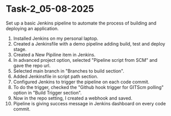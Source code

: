 # Task-2_05-08-2025
Set up a basic Jenkins pipeline to automate the process of building and deploying an application.

1. Installed Jenkins on my personal laptop.
2. Created a Jenkinsfile with a demo pipeline adding build, test and deploy stage.
3. Created a New Pipiline item in Jenkins.
4. In advanced project option, selected "Pipeline script from SCM" and gave the repo url.
5. Selected main branch in "Branches to build section".
6. Added Jenkinsfile in script path section.
7. Configured Jenkins to trigger the pipeline on each code commit.
8. To do the trigger, checked the "Github hook trigger for GITScm polling" option in "Build Trigger section".
9. Now in the repo setting, I created a webhook and saved.
10. Pipeline is giving success message in Jenkins dashboard on every code commit.




